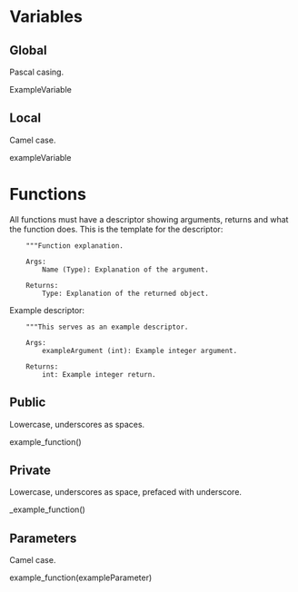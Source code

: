 # Variables
## Global
Pascal casing.

ExampleVariable

## Local
Camel case.

exampleVariable

# Functions
All functions must have a descriptor showing arguments, returns and what the function does.
This is the template for the descriptor:
```
    """Function explanation.

    Args:
        Name (Type): Explanation of the argument.

    Returns:
        Type: Explanation of the returned object. 
```` 
Example descriptor:
```
    """This serves as an example descriptor.

    Args:
        exampleArgument (int): Example integer argument.

    Returns:
        int: Example integer return. 
```` 
## Public
Lowercase, underscores as spaces.

example_function()

## Private
Lowercase, underscores as space, prefaced with underscore.

_example_function()

## Parameters
Camel case.

example_function(exampleParameter)